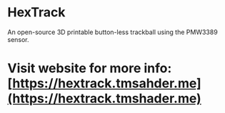 # HexTrack

An open-source 3D printable button-less trackball using the PMW3389 sensor.

# Visit website for more info: [https://hextrack.tmsahder.me](https://hextrack.tmshader.me)